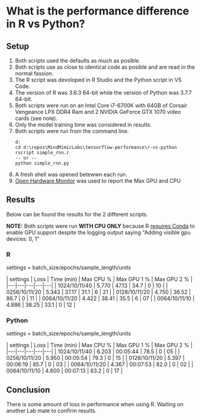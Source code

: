 # What is the performance difference in R vs Python?

## Setup

1. Both scripts used the defaults as much as posible.
2. Both scripts use as close to identical code as posible and are read in the normal fassion.
3. The R script was devoloped in R Studio and the Python script in VS Code.
4. The version of R was 3.6.3 64-bit while the version of Python was 3.7.7 64-bit.
5. Both scripts were run on an Intel Core i7-6700K with 64GB of Corsair Vengeance LPX DDR4 Ram and 2 NVIDIA GeForce GTX 1070 video cards (see note).
6. Only the model training time was considered in results.
7. Both scripts were run from the command line.
   ```{shell}
   d:
   cd d:\repos\MindMimicLabs\tensorflow-performance\r-vs-python
   rscript simple_rnn.r
   -- or --
   python simple_rnn.py
   ```
8. A fresh shell was opened betewwn each run.
9. [Open Hardware Monitor](https://openhardwaremonitor.org/) was used to report the Max GPU and CPU

## Results

Below can be found the results for the 2 different scripts.

**NOTE:** Both scripts were run **WITH CPU ONLY** because R [requires Conda](https://tensorflow.rstudio.com/installation/gpu/local_gpu/) to enable GPU support despite the logging output saying "Adding visible gpu devices: 0, 1"

### R

settings = batch_size/epochs/sample_length/units

| settings | Loss | Time (min) | Max CPU % | Max GPU 1 % | Max GPU 2 % |
|---|---|---|---|---|
| 1024/10/11/40 | 5.770 | 47.13 | 34.7 | 0 | 10 |
| 0256/10/11/20 | 5.343 | 37.17 | 31.1 | 6 | 21 |
| 0128/10/11/20 | 4.750 | 36.52 | 86.7 | 0 | 11 |
| 0064/10/11/20 | 4.422 | 38.41 | 35.5 | 6 | 07 |
| 0064/10/11/10 | 4.886 | 38.25 | 33.1 | 0 | 12 |

### Python

settings = batch_size/epochs/sample_length/units

| settings | Loss | Time (min) | Max CPU % | Max GPU 1 % | Max GPU 2 % |
|---|---|---|---|---|
| 1024/10/11/40 | 6.203 | 00:05:44 | 78.5 | 0 | 05 |
| 0256/10/11/20 | 5.950 | 00:05:54 | 79.3 | 0 | 15 |
| 0128/10/11/20 | 5.397 | 00:06:19 | 85.7 | 0 | 03 |
| 0064/10/11/20 | 4.367 | 00:07:53 | 82.0 | 0 | 02 |
| 0064/10/11/10 | 4.800 | 00:07:13 | 83.2 | 0 | 17 |

## Conclusion

There is some amount of loss in performance when using R.
Waiting on another Lab mate to confirm results.
